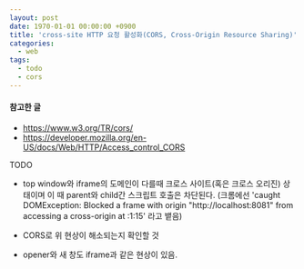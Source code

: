 ```yaml
---
layout: post
date: 1970-01-01 00:00:00 +0900
title: 'cross-site HTTP 요청 활성화(CORS, Cross-Origin Resource Sharing)'
categories:
  - web
tags:
  - todo
  - cors
---
```


#### 참고한 글
- https://www.w3.org/TR/cors/
- https://developer.mozilla.org/en-US/docs/Web/HTTP/Access_control_CORS

TODO
- top window와 iframe의 도메인이 다를때 크로스 사이트(혹은 크로스 오리진) 상태이며 이 때 parent와 child간 스크립트 호출은 차단된다. (크롬에선 'caught DOMException: Blocked a frame with origin "http://localhost:8081" from accessing a cross-origin at <anonymous>:1:15' 라고 뱉음)

- CORS로 위 현상이 해소되는지 확인할 것

- opener와 새 창도 iframe과 같은 현상이 있음.
